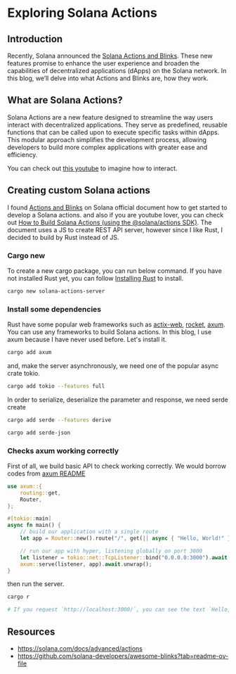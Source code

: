 # Exploring Solana Actions

## Introduction

Recently, Solana announced the [Solana Actions and Blinks]. These new features promise to enhance the user experience and broaden the capabilities of decentralized applications (dApps) on the Solana network. In this blog, we’ll delve into what Actions and Blinks are, how they work.

[Solana Actions and Blinks]: https://decrypt.co/236854/solana-foundation-launches-new-feature-social-media

## What are Solana Actions?

Solana Actions are a new feature designed to streamline the way users interact with decentralized applications. They serve as predefined, reusable functions that can be called upon to execute specific tasks within dApps. This modular approach simplifies the development process, allowing developers to build more complex applications with greater ease and efficiency.

You can check out [this youtube] to imagine how to interact.

[this youtube]: https://www.youtube.com/watch?v=m_feBl0ROik

## Creating custom Solana actions

I found [Actions and Blinks] on Solana official document how to get started to develop a Solana actions. and also if you are youtube lover, you can check out [How to Build Solana Actions (using the @solana/actions SDK)].
The document uses a JS to create REST API server, however since I like Rust, I decided to build by Rust instead of JS.

[Actions and Blinks]: https://solana.com/docs/advanced/actions
[How to Build Solana Actions (using the @solana/actions SDK)]: https://www.youtube.com/watch?v=kCht01Ycif0

### Cargo new

To create a new cargo package, you can run below command. If you have not installed Rust yet, you can follow [Installing Rust] to install.

```bash
cargo new solana-actions-server
```

[Installing Rust]: https://www.rust-lang.org/learn/get-started

### Install some dependencies

Rust have some popular web frameworks such as [actix-web], [rocket], [axum]. You can use any frameworks to build Solana actions. In this blog, I use axum because I have never used before.
Let's install it.

```bash
cargo add axum
```

and, make the server asynchronously, we need one of the popular async crate tokio.

```bash
cargo add tokio --features full
```

In order to serialize, deserialize the parameter and response, we need serde create

```bash
cargo add serde --features derive
```

```bash
cargo add serde-json
```

[actix-web]: https://docs.rs/actix-web/latest/actix_web/
[rocket]: https://docs.rs/rocket/latest/rocket/
[axum]: https://docs.rs/axum/latest/axum/

### Checks axum working correctly

First of all, we build basic API to check working correctly. 
We would borrow codes from [axum README]

```rs
use axum::{
    routing::get,
    Router,
};

#[tokio::main]
async fn main() {
    // build our application with a single route
    let app = Router::new().route("/", get(|| async { "Hello, World!" }));

    // run our app with hyper, listening globally on port 3000
    let listener = tokio::net::TcpListener::bind("0.0.0.0:3000").await.unwrap();
    axum::serve(listener, app).await.unwrap();
}
```

then run the server.

```bash
cargo r

# If you request `http://localhost:3000/`, you can see the text `Hello, World!`
```

[axum README]: https://docs.rs/axum/latest/axum/



## Resources
- https://solana.com/docs/advanced/actions
- https://github.com/solana-developers/awesome-blinks?tab=readme-ov-file

